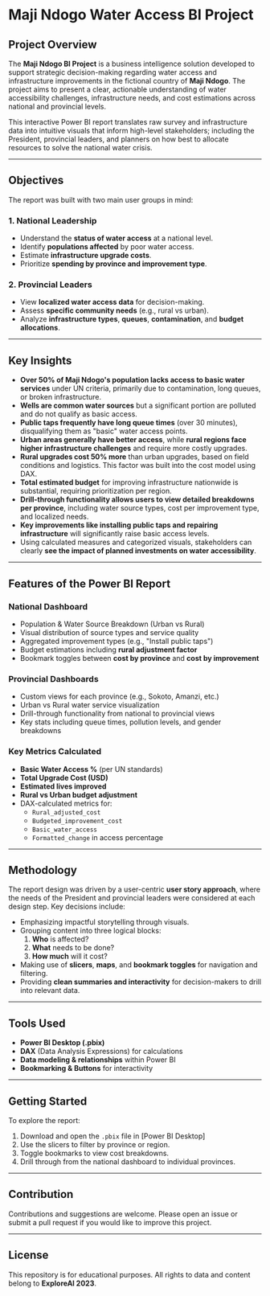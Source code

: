 
# Maji Ndogo Water Access BI Project

## Project Overview

The **Maji Ndogo BI Project** is a business intelligence solution developed to support strategic decision-making regarding water access and infrastructure improvements in the fictional country of **Maji Ndogo**. The project aims to present a clear, actionable understanding of water accessibility challenges, infrastructure needs, and cost estimations across national and provincial levels.

This interactive Power BI report translates raw survey and infrastructure data into intuitive visuals that inform high-level stakeholders; including the President, provincial leaders, and planners  on how best to allocate resources to solve the national water crisis.

---

##  Objectives

The report was built with two main user groups in mind:

###  1. National Leadership
- Understand the **status of water access** at a national level.
- Identify **populations affected** by poor water access.
- Estimate **infrastructure upgrade costs**.
- Prioritize **spending by province and improvement type**.

### 2. Provincial Leaders
- View **localized water access data** for decision-making.
- Assess **specific community needs** (e.g., rural vs urban).
- Analyze **infrastructure types**, **queues**, **contamination**, and **budget allocations**.

---

## Key Insights

- **Over 50% of Maji Ndogo's population lacks access to basic water services** under UN criteria, primarily due to contamination, long queues, or broken infrastructure.
- **Wells are common water sources** but a significant portion are polluted and do not qualify as basic access.
-  **Public taps frequently have long queue times** (over 30 minutes), disqualifying them as "basic" water access points.
- **Urban areas generally have better access**, while **rural regions face higher infrastructure challenges** and require more costly upgrades.
- **Rural upgrades cost 50% more** than urban upgrades, based on field conditions and logistics. This factor was built into the cost model using DAX.
- **Total estimated budget** for improving infrastructure nationwide is substantial, requiring prioritization per region.
- **Drill-through functionality allows users to view detailed breakdowns per province**, including water source types, cost per improvement type, and localized needs.
- **Key improvements like installing public taps and repairing infrastructure** will significantly raise basic access levels.
- Using calculated measures and categorized visuals, stakeholders can clearly **see the impact of planned investments on water accessibility**.

---

## Features of the Power BI Report

### National Dashboard
- Population & Water Source Breakdown (Urban vs Rural)
- Visual distribution of source types and service quality
- Aggregated improvement types (e.g., "Install public taps")
- Budget estimations including **rural adjustment factor**
- Bookmark toggles between **cost by province** and **cost by improvement**

### Provincial Dashboards
- Custom views for each province (e.g., Sokoto, Amanzi, etc.)
- Urban vs Rural water service visualization
- Drill-through functionality from national to provincial views
- Key stats including queue times, pollution levels, and gender breakdowns

### Key Metrics Calculated
- **Basic Water Access %** (per UN standards)
- **Total Upgrade Cost (USD)**
- **Estimated lives improved**
- **Rural vs Urban budget adjustment**
- DAX-calculated metrics for:
  - `Rural_adjusted_cost`
  - `Budgeted_improvement_cost`
  - `Basic_water_access`
  - `Formatted_change` in access percentage

---

## Methodology

The report design was driven by a user-centric **user story approach**, where the needs of the President and provincial leaders were considered at each design step. Key decisions include:

- Emphasizing impactful storytelling through visuals.
- Grouping content into three logical blocks:
  1. **Who** is affected?
  2. **What** needs to be done?
  3. **How much** will it cost?
- Making use of **slicers**, **maps**, and **bookmark toggles** for navigation and filtering.
- Providing **clean summaries and interactivity** for decision-makers to drill into relevant data.

---

## Tools Used

- **Power BI Desktop (.pbix)**
- **DAX** (Data Analysis Expressions) for calculations
- **Data modeling & relationships** within Power BI
- **Bookmarking & Buttons** for interactivity


---

## Getting Started

To explore the report:

1. Download and open the `.pbix` file in [Power BI Desktop]
2. Use the slicers to filter by province or region.
3. Toggle bookmarks to view cost breakdowns.
4. Drill through from the national dashboard to individual provinces.

---

## Contribution

Contributions and suggestions are welcome. Please open an issue or submit a pull request if you would like to improve this project.

---

## License

This repository is for educational purposes. All rights to data and content belong to **ExploreAI 2023**.

